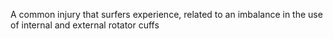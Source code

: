 A common injury that surfers experience, related to an imbalance in the use of internal and external rotator cuffs